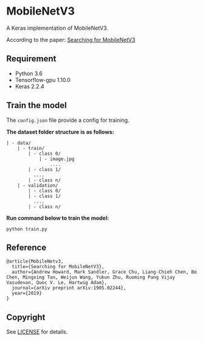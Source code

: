 # MobileNetV3
A Keras implementation of MobileNetV3.

According to the paper: [Searching for MobileNetV3](https://arxiv.org/abs/1905.02244?context=cs)

## Requirement
- Python 3.6
- Tensorflow-gpu 1.10.0  
- Keras 2.2.4

## Train the model

 The ```config.json``` file provide a config for training.

**The dataset folder structure is as follows:**

	| - data/
		| - train/
	  		| - class 0/
				| - image.jpg
					....
			| - class 1/
			  ....
			| - class n/
		| - validation/
	  		| - class 0/
			| - class 1/
			  ....
			| - class n/

**Run command below to train the model:**

```
python train.py
```

## Reference

	@article{MobileNetv3,  
	  title={Searching for MobileNetV3},  
	  author={Andrew Howard, Mark Sandler, Grace Chu, Liang-Chieh Chen, Bo Chen, Mingxing Tan, Weijun Wang, Yukun Zhu, Ruoming Pang Vijay Vasudevan, Quoc V. Le, Hartwig Adam},
	  journal={arXiv preprint arXiv:1905.02244},
	  year={2019}
	}


## Copyright
See [LICENSE](LICENSE) for details.
